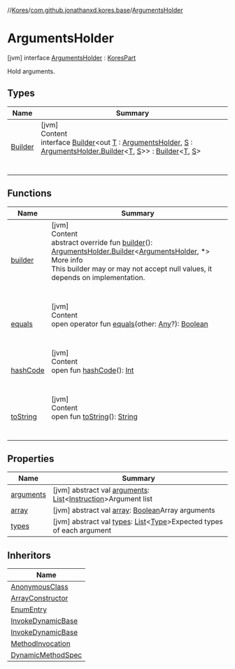 //[Kores](../../index.md)/[com.github.jonathanxd.kores.base](../index.md)/[ArgumentsHolder](index.md)



# ArgumentsHolder  
 [jvm] interface [ArgumentsHolder](index.md) : [KoresPart](../../com.github.jonathanxd.kores/-kores-part/index.md)

Hold arguments.

   


## Types  
  
|  Name|  Summary| 
|---|---|
| <a name="com.github.jonathanxd.kores.base/ArgumentsHolder.Builder///PointingToDeclaration/"></a>[Builder](-builder/index.md)| <a name="com.github.jonathanxd.kores.base/ArgumentsHolder.Builder///PointingToDeclaration/"></a>[jvm]  <br>Content  <br>interface [Builder](-builder/index.md)<out [T](-builder/index.md) : [ArgumentsHolder](index.md), [S](-builder/index.md) : [ArgumentsHolder.Builder](-builder/index.md)<[T](-builder/index.md), [S](-builder/index.md)>> : [Builder](../../com.github.jonathanxd.kores.builder/-builder/index.md)<[T](-builder/index.md), [S](-builder/index.md)>   <br><br><br>


## Functions  
  
|  Name|  Summary| 
|---|---|
| <a name="com.github.jonathanxd.kores.base/ArgumentsHolder/builder/#/PointingToDeclaration/"></a>[builder](builder.md)| <a name="com.github.jonathanxd.kores.base/ArgumentsHolder/builder/#/PointingToDeclaration/"></a>[jvm]  <br>Content  <br>abstract override fun [builder](builder.md)(): [ArgumentsHolder.Builder](-builder/index.md)<[ArgumentsHolder](index.md), *>  <br>More info  <br>This builder may or may not accept null values, it depends on implementation.  <br><br><br>
| <a name="kotlin/Any/equals/#kotlin.Any?/PointingToDeclaration/"></a>[equals](../../com.github.jonathanxd.kores.util/-simple-resolver/index.md#%5Bkotlin%2FAny%2Fequals%2F%23kotlin.Any%3F%2FPointingToDeclaration%2F%5D%2FFunctions%2F-1211764316)| <a name="kotlin/Any/equals/#kotlin.Any?/PointingToDeclaration/"></a>[jvm]  <br>Content  <br>open operator fun [equals](../../com.github.jonathanxd.kores.util/-simple-resolver/index.md#%5Bkotlin%2FAny%2Fequals%2F%23kotlin.Any%3F%2FPointingToDeclaration%2F%5D%2FFunctions%2F-1211764316)(other: [Any](https://kotlinlang.org/api/latest/jvm/stdlib/kotlin/-any/index.html)?): [Boolean](https://kotlinlang.org/api/latest/jvm/stdlib/kotlin/-boolean/index.html)  <br><br><br>
| <a name="kotlin/Any/hashCode/#/PointingToDeclaration/"></a>[hashCode](../../com.github.jonathanxd.kores.util/-simple-resolver/index.md#%5Bkotlin%2FAny%2FhashCode%2F%23%2FPointingToDeclaration%2F%5D%2FFunctions%2F-1211764316)| <a name="kotlin/Any/hashCode/#/PointingToDeclaration/"></a>[jvm]  <br>Content  <br>open fun [hashCode](../../com.github.jonathanxd.kores.util/-simple-resolver/index.md#%5Bkotlin%2FAny%2FhashCode%2F%23%2FPointingToDeclaration%2F%5D%2FFunctions%2F-1211764316)(): [Int](https://kotlinlang.org/api/latest/jvm/stdlib/kotlin/-int/index.html)  <br><br><br>
| <a name="kotlin/Any/toString/#/PointingToDeclaration/"></a>[toString](../../com.github.jonathanxd.kores.util/-simple-resolver/index.md#%5Bkotlin%2FAny%2FtoString%2F%23%2FPointingToDeclaration%2F%5D%2FFunctions%2F-1211764316)| <a name="kotlin/Any/toString/#/PointingToDeclaration/"></a>[jvm]  <br>Content  <br>open fun [toString](../../com.github.jonathanxd.kores.util/-simple-resolver/index.md#%5Bkotlin%2FAny%2FtoString%2F%23%2FPointingToDeclaration%2F%5D%2FFunctions%2F-1211764316)(): [String](https://kotlinlang.org/api/latest/jvm/stdlib/kotlin/-string/index.html)  <br><br><br>


## Properties  
  
|  Name|  Summary| 
|---|---|
| <a name="com.github.jonathanxd.kores.base/ArgumentsHolder/arguments/#/PointingToDeclaration/"></a>[arguments](arguments.md)| <a name="com.github.jonathanxd.kores.base/ArgumentsHolder/arguments/#/PointingToDeclaration/"></a> [jvm] abstract val [arguments](arguments.md): [List](https://kotlinlang.org/api/latest/jvm/stdlib/kotlin.collections/-list/index.html)<[Instruction](../../com.github.jonathanxd.kores/-instruction/index.md)>Argument list   <br>
| <a name="com.github.jonathanxd.kores.base/ArgumentsHolder/array/#/PointingToDeclaration/"></a>[array](array.md)| <a name="com.github.jonathanxd.kores.base/ArgumentsHolder/array/#/PointingToDeclaration/"></a> [jvm] abstract val [array](array.md): [Boolean](https://kotlinlang.org/api/latest/jvm/stdlib/kotlin/-boolean/index.html)Array arguments   <br>
| <a name="com.github.jonathanxd.kores.base/ArgumentsHolder/types/#/PointingToDeclaration/"></a>[types](types.md)| <a name="com.github.jonathanxd.kores.base/ArgumentsHolder/types/#/PointingToDeclaration/"></a> [jvm] abstract val [types](types.md): [List](https://kotlinlang.org/api/latest/jvm/stdlib/kotlin.collections/-list/index.html)<[Type](https://docs.oracle.com/javase/8/docs/api/java/lang/reflect/Type.html)>Expected types of each argument   <br>


## Inheritors  
  
|  Name| 
|---|
| <a name="com.github.jonathanxd.kores.base/AnonymousClass///PointingToDeclaration/"></a>[AnonymousClass](../-anonymous-class/index.md)
| <a name="com.github.jonathanxd.kores.base/ArrayConstructor///PointingToDeclaration/"></a>[ArrayConstructor](../-array-constructor/index.md)
| <a name="com.github.jonathanxd.kores.base/EnumEntry///PointingToDeclaration/"></a>[EnumEntry](../-enum-entry/index.md)
| <a name="com.github.jonathanxd.kores.base/InvokeDynamicBase.LambdaMethodRefBase///PointingToDeclaration/"></a>[InvokeDynamicBase](../-invoke-dynamic-base/-lambda-method-ref-base/index.md)
| <a name="com.github.jonathanxd.kores.base/InvokeDynamicBase.LambdaLocalCodeBase///PointingToDeclaration/"></a>[InvokeDynamicBase](../-invoke-dynamic-base/-lambda-local-code-base/index.md)
| <a name="com.github.jonathanxd.kores.base/MethodInvocation///PointingToDeclaration/"></a>[MethodInvocation](../-method-invocation/index.md)
| <a name="com.github.jonathanxd.kores.common/DynamicMethodSpec///PointingToDeclaration/"></a>[DynamicMethodSpec](../../com.github.jonathanxd.kores.common/-dynamic-method-spec/index.md)

